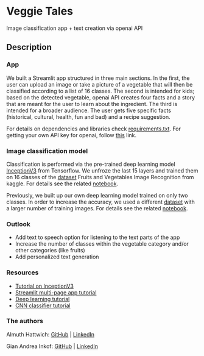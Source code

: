 # Veggie Tales
Image classification app + text creation via openai API


## Description

### App

We built a Streamlit app structured in three main sections. In the first, the user can upload an image or take a picture of a vegetable that will then be classified according to a list of 16 classes. The second is intended for kids; based on the detected vegetable, openai API creates four facts and a story that are meant for the user to learn about the ingredient. The third is intended for a broader audience. The user gets five specific facts (historical, cultural, health, fun and bad) and a recipe suggestion. 

For details on dependencies and libraries check [requirements.txt](). For getting your own API key for openai, follow [this](https://platform.openai.com/docs/api-reference/authentication) link.

### Image classification model

Classification is performed via the pre-trained deep learning model [InceptionV3](https://www.tensorflow.org/api_docs/python/tf/keras/applications/inception_v3) from Tensorflow. We unfroze the last 15 layers and trained them on 16 classes of the  [dataset](https://www.kaggle.com/datasets/kritikseth/fruit-and-vegetable-image-recognition) Fruits and Vegetables Image Recognition from kaggle. For details see the related [notebook](https://github.com/hattwich/veggie_tales/blob/main/notebooks/inception_16classes.ipynb).

Previously, we built up our own deep learning model trained on only two classes. In order to increase the accuracy, we used a different [dataset](https://www.kaggle.com/datasets/misrakahmed/vegetable-image-dataset) with a larger number of training images. For details see the related [notebook]().


### Outlook
* Add text to speech option for listening to the text parts of the app
* Increase the number of classes within the vegetable category and/or other categories (like fruits)
* Add personalized text generation 

### Resources


* [Tutorial on InceptionV3](https://github.com/akbarhuseynov23/Dog-Breed-Identification---ML-final-project/blob/main/dog-breed-identification-final%20(1).ipynb)
* [Streamlit multi-page app tutorial](https://medium.com/codex/create-a-multi-page-app-with-the-new-streamlit-option-menu-component-3e3edaf7e7ad)
* [Deep learning tutorial](https://www.youtube.com/playlist?list=PLeo1K3hjS3uu7CxAacxVndI4bE_o3BDtO)
* [CNN classifier tutorial](https://www.tensorflow.org/tutorials/images/classification)



### The authors

Almuth Hattwich: [GitHub](https://github.com/0x6168) | [LinkedIn](https://www.linkedin.com/in/almuth-hattwich/)


Gian Andrea Inkof: [GitHub](https://github.com/ginkof) | [LinkedIn](https://www.linkedin.com/in/inkof/)


